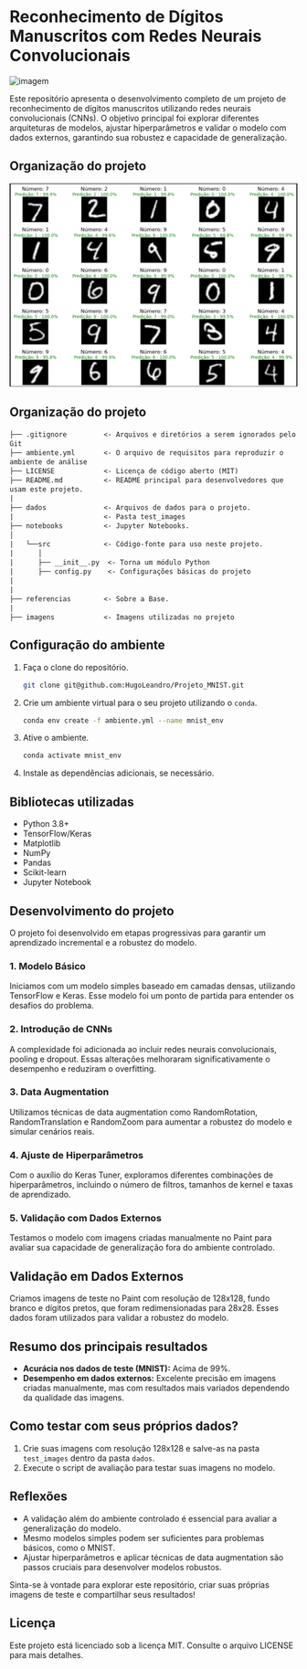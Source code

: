 # Reconhecimento de Dígitos Manuscritos com Redes Neurais Convolucionais

![imagem](projeto_mnist/mnist.png)

Este repositório apresenta o desenvolvimento completo de um projeto de reconhecimento de dígitos manuscritos utilizando redes neurais convolucionais (CNNs). O objetivo principal foi explorar diferentes arquiteturas de modelos, ajustar hiperparâmetros e validar o modelo com dados externos, garantindo sua robustez e capacidade de generalização.

## Organização do projeto


![imagem](projeto_mnist/imagens/mnist_teste.png)

## Organização do projeto

```
├── .gitignore         <- Arquivos e diretórios a serem ignorados pelo Git
├── ambiente.yml       <- O arquivo de requisitos para reproduzir o ambiente de análise
├── LICENSE            <- Licença de código aberto (MIT)
├── README.md          <- README principal para desenvolvedores que usam este projeto.
|
├── dados              <- Arquivos de dados para o projeto.
|                      <- Pasta test_images
├── notebooks          <- Jupyter Notebooks.
│
|   └──src             <- Código-fonte para uso neste projeto.
|      │
|      ├── __init__.py  <- Torna um módulo Python
|      ├── config.py    <- Configurações básicas do projeto
| 
|
├── referencias        <- Sobre a Base.
|
├── imagens            <- Imagens utilizadas no projeto
```


## Configuração do ambiente

1. Faça o clone do repositório.

    ```bash
    git clone git@github.com:HugoLeandro/Projeto_MNIST.git
    ```

2. Crie um ambiente virtual para o seu projeto utilizando o `conda`.

    ```bash
    conda env create -f ambiente.yml --name mnist_env
    ```

3. Ative o ambiente.

    ```bash
    conda activate mnist_env
    ```

4. Instale as dependências adicionais, se necessário.

## Bibliotecas utilizadas

- Python 3.8+
- TensorFlow/Keras
- Matplotlib
- NumPy
- Pandas
- Scikit-learn
- Jupyter Notebook

## Desenvolvimento do projeto

O projeto foi desenvolvido em etapas progressivas para garantir um aprendizado incremental e a robustez do modelo.

### 1. Modelo Básico
Iniciamos com um modelo simples baseado em camadas densas, utilizando TensorFlow e Keras. Esse modelo foi um ponto de partida para entender os desafios do problema.

### 2. Introdução de CNNs
A complexidade foi adicionada ao incluir redes neurais convolucionais, pooling e dropout. Essas alterações melhoraram significativamente o desempenho e reduziram o overfitting.

### 3. Data Augmentation
Utilizamos técnicas de data augmentation como RandomRotation, RandomTranslation e RandomZoom para aumentar a robustez do modelo e simular cenários reais.

### 4. Ajuste de Hiperparâmetros
Com o auxílio do Keras Tuner, exploramos diferentes combinações de hiperparâmetros, incluindo o número de filtros, tamanhos de kernel e taxas de aprendizado.

### 5. Validação com Dados Externos
Testamos o modelo com imagens criadas manualmente no Paint para avaliar sua capacidade de generalização fora do ambiente controlado.

## Validação em Dados Externos

Criamos imagens de teste no Paint com resolução de 128x128, fundo branco e dígitos pretos, que foram redimensionadas para 28x28. Esses dados foram utilizados para validar a robustez do modelo.

## Resumo dos principais resultados

- **Acurácia nos dados de teste (MNIST):** Acima de 99%.
- **Desempenho em dados externos:** Excelente precisão em imagens criadas manualmente, mas com resultados mais variados dependendo da qualidade das imagens.

## Como testar com seus próprios dados?

1. Crie suas imagens com resolução 128x128 e salve-as na pasta `test_images` dentro da pasta `dados`.
2. Execute o script de avaliação para testar suas imagens no modelo.

## Reflexões

- A validação além do ambiente controlado é essencial para avaliar a generalização do modelo.
- Mesmo modelos simples podem ser suficientes para problemas básicos, como o MNIST.
- Ajustar hiperparâmetros e aplicar técnicas de data augmentation são passos cruciais para desenvolver modelos robustos.

Sinta-se à vontade para explorar este repositório, criar suas próprias imagens de teste e compartilhar seus resultados!

## Licença

Este projeto está licenciado sob a licença MIT. Consulte o arquivo LICENSE para mais detalhes.

